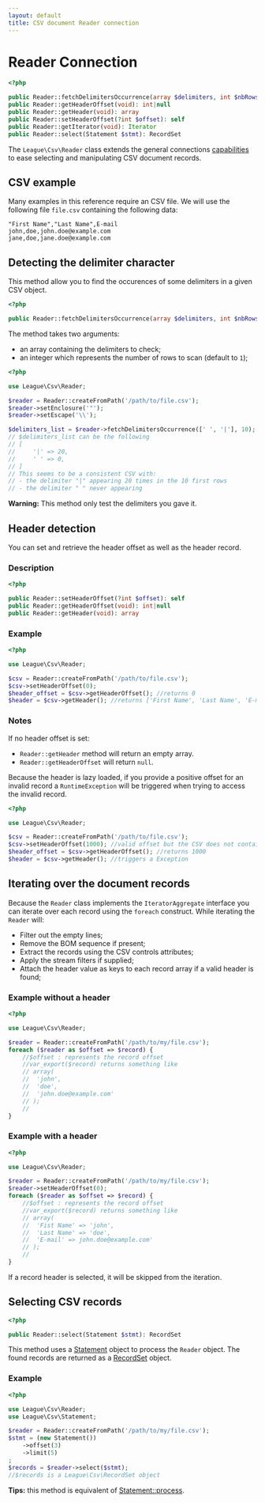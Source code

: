 ```yaml
---
layout: default
title: CSV document Reader connection
---
```


# Reader Connection

~~~php
<?php

public Reader::fetchDelimitersOccurrence(array $delimiters, int $nbRows = 1): array
public Reader::getHeaderOffset(void): int|null
public Reader::getHeader(void): array
public Reader::setHeaderOffset(?int $offset): self
public Reader::getIterator(void): Iterator
public Reader::select(Statement $stmt): RecordSet
~~~

The `League\Csv\Reader` class extends the general connections [capabilities](/9.0/connections/) to ease selecting and manipulating CSV document records.


## CSV example

Many examples in this reference require an CSV file. We will use the following file `file.csv` containing the following data:

    "First Name","Last Name",E-mail
    john,doe,john.doe@example.com
    jane,doe,jane.doe@example.com

## Detecting the delimiter character

This method allow you to find the occurences of some delimiters in a given CSV object.

~~~php
<?php

public Reader::fetchDelimitersOccurrence(array $delimiters, int $nbRows = 1): array
~~~

The method takes two arguments:

* an array containing the delimiters to check;
* an integer which represents the number of rows to scan (default to `1`);

~~~php
<?php

use League\Csv\Reader;

$reader = Reader::createFromPath('/path/to/file.csv');
$reader->setEnclosure('"');
$reader->setEscape('\\');

$delimiters_list = $reader->fetchDelimitersOccurrence([' ', '|'], 10);
// $delimiters_list can be the following
// [
//     '|' => 20,
//     ' ' => 0,
// ]
// This seems to be a consistent CSV with:
// - the delimiter "|" appearing 20 times in the 10 first rows
// - the delimiter " " never appearing
~~~

<p class="message-warning"><strong>Warning:</strong> This method only test the delimiters you gave it.</p>

## Header detection

You can set and retrieve the header offset as well as the header record.

### Description

~~~php
<?php

public Reader::setHeaderOffset(?int $offset): self
public Reader::getHeaderOffset(void): int|null
public Reader::getHeader(void): array
~~~

### Example

~~~php
<?php

use League\Csv\Reader;

$csv = Reader::createFromPath('/path/to/file.csv');
$csv->setHeaderOffset(0);
$header_offset = $csv->getHeaderOffset(); //returns 0
$header = $csv->getHeader(); //returns ['First Name', 'Last Name', 'E-mail']
~~~

### Notes

If no header offset is set:

- `Reader::getHeader` method will return an empty array.
- `Reader::getHeaderOffset` will return `null`.

Because the header is lazy loaded, if you provide a positive offset for an invalid record a `RuntimeException` will be triggered when trying to access the invalid record.

~~~php
<?php

use League\Csv\Reader;

$csv = Reader::createFromPath('/path/to/file.csv');
$csv->setHeaderOffset(1000); //valid offset but the CSV does not contain 1000 records
$header_offset = $csv->getHeaderOffset(); //returns 1000
$header = $csv->getHeader(); //triggers a Exception
~~~

## Iterating over the document records

Because the `Reader` class implements the `IteratorAggregate` interface you can iterate over each record using the `foreach` construct. While iterating the `Reader` will:

- Filter out the empty lines;
- Remove the BOM sequence if present;
- Extract the records using the CSV controls attributes;
- Apply the stream filters if supplied;
- Attach the header value as keys to each record array if a valid header is found;

### Example without a header

~~~php
<?php

use League\Csv\Reader;

$reader = Reader::createFromPath('/path/to/my/file.csv');
foreach ($reader as $offset => $record) {
    //$offset : represents the record offset
    //var_export($record) returns something like
    // array(
    //  'john',
    //  'doe',
    //  'john.doe@example.com'
    // );
    //
}
~~~

### Example with a header

~~~php
<?php

use League\Csv\Reader;

$reader = Reader::createFromPath('/path/to/my/file.csv');
$reader->setHeaderOffset(0);
foreach ($reader as $offset => $record) {
    //$offset : represents the record offset
    //var_export($record) returns something like
    // array(
    //  'Fist Name' => 'john',
    //  'Last Name' => 'doe',
    //  'E-mail' => john.doe@example.com'
    // );
    //
}
~~~

<p class="message-notice">If a record header is selected, it will be skipped from the iteration.</p>

## Selecting CSV records

~~~php
<?php

public Reader::select(Statement $stmt): RecordSet
~~~

This method uses a [Statement](/reader/statement/) object to process the `Reader` object. The found records are returned as a [RecordSet](/9.0/reader/records) object.

### Example

~~~php
<?php

use League\Csv\Reader;
use League\Csv\Statement;

$reader = Reader::createFromPath('/path/to/my/file.csv');
$stmt = (new Statement())
    ->offset(3)
    ->limit(5)
;
$records = $reader->select($stmt);
//$records is a League\Csv\RecordSet object
~~~

<p class="message-info"><strong>Tips:</strong> this method is equivalent of <a href="/9.0/reader/statement/#apply-the-constraints-to-a-csv-document">Statement::process</a>.</p>